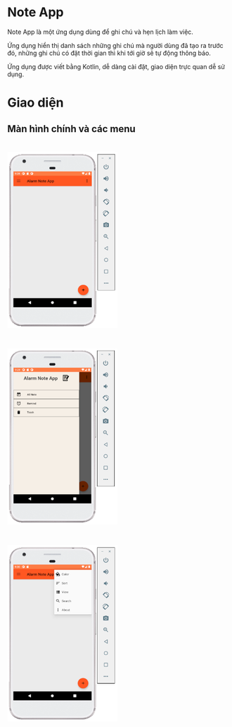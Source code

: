 ﻿# Note App

Note App là một ứng dụng dùng để ghi chú và hẹn lịch làm việc.

Ứng dụng hiển thị danh sách những ghi chú mà người dùng đã tạo ra trước đó, những ghi chú có đặt thời gian thì khi tới giờ sẽ tự động thông báo.

Ứng dụng được viết bằng Kotlin, dễ dàng cài đặt, giao diện trực quan dễ sử dụng.

# Giao diện

## Màn hình chính và các menu

<h1><img src="./image/main.png" alt="main" width="250px" height="400px"></h1>

<h1><img src="./image/main_menu_left.png" alt="main" width="250px" height="400px"></h1>

<h1><img src="./image/main_menu_right.png" alt="main" width="250px" height="400px"></h1>









